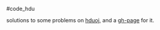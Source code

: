 #code_hdu

solutions to some problems on [hduoj][link1], and a [gh-page][link2] for it.

[link1]: http://acm.hdu.edu.cn/listproblem.php?vol=1

[link2]: http://caoshen.github.io/code_hdu/
